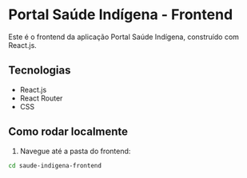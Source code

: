 # Portal Saúde Indígena - Frontend

Este é o frontend da aplicação Portal Saúde Indígena, construído com React.js.

## Tecnologias

- React.js
- React Router
- CSS

## Como rodar localmente

1. Navegue até a pasta do frontend:

```bash
cd saude-indigena-frontend

```
